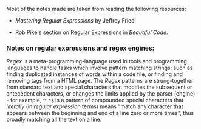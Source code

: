 Most of the notes made are taken from reading the following resources:

- *Mastering Regular Expressions* by Jeffrey Friedl

- Rob Pike's section on Regular Expressions in *Beautiful Code*.

### Notes on regular expressions and regex engines:

*Regex* is a meta-programming-language used in tools and programming languages to handle tasks which involve pattern matching strings; such as finding duplicated instances of words within a code file,
or finding and removing tags from a HTML page. The *Regex* patterns are strung-together from standard text and special characters that modifies the subsequent or antecedent characters, 
or changes the limits applied by the parser (engine) - for example, `^.*$` is a pattern of compounded special characters that _literally_ (in *regular expression* terms) means "match any character
that appears between the beginning and end of a line zero or more times", thus broadly matching all the text on a line.


